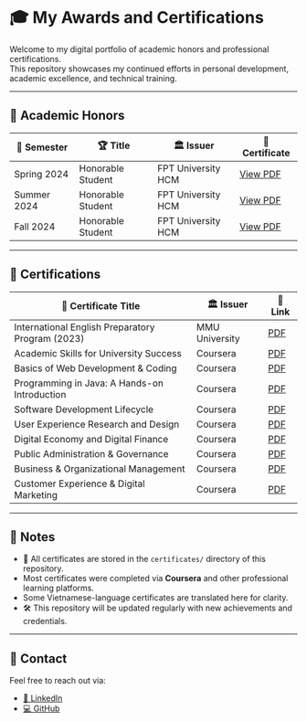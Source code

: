 # 🎓 My Awards and Certifications

Welcome to my digital portfolio of academic honors and professional certifications.  
This repository showcases my continued efforts in personal development, academic excellence, and technical training.

---

## 🏅 Academic Honors

| 📆 Semester    | 🏆 Title             | 🏛️ Issuer            | 📎 Certificate |
|----------------|----------------------|------------------------|----------------|
| Spring 2024    | Honorable Student    | FPT University HCM     | [View PDF](./certificates/2024_Spring_HonorableStudent.pdf) |
| Summer 2024    | Honorable Student    | FPT University HCM     | [View PDF](./certificates/2024_Summer_HonorableStudent.pdf) |
| Fall 2024      | Honorable Student    | FPT University HCM     | [View PDF](./certificates/2024_Fall_HonorableStudent.pdf) |

---

## 📜 Certifications

| 📄 Certificate Title                                      | 🏛️ Issuer         | 📎 Link |
|-----------------------------------------------------------|--------------------|----------|
| International English Preparatory Program (2023)          | MMU University     | [PDF](./certificates/Le_Giang_International_English_Preparatory_Program_2023_certificate.pdf) |
| Academic Skills for University Success                    | Coursera           | [PDF](./certificates/Academic%20Skills%20for%20University%20Success.pdf) |
| Basics of Web Development & Coding                        | Coursera           | [PDF](./certificates/Basics%20of%20Web%20Development%20%26%20Coding.pdf) |
| Programming in Java: A Hands-on Introduction              | Coursera           | [PDF](./certificates/Programming%20in%20Java%20A%20Hands-on%20Introduction.pdf) |
| Software Development Lifecycle                            | Coursera           | [PDF](./certificates/Software%20Development%20Lifecycle.pdf) |
| User Experience Research and Design                       | Coursera           | [PDF](./certificates/User%20Experience%20Research%20and%20Design.pdf) |
| Digital Economy and Digital Finance                       | Coursera           | [PDF](./certificates/Digital_Economy_and_Finance.pdf) |
| Public Administration & Governance                        | Coursera           | [PDF](./certificates/Public_Administration_and_Governance.pdf) |
| Business & Organizational Management                      | Coursera           | [PDF](./certificates/Business_and_Organizational_Management.pdf) |
| Customer Experience & Digital Marketing                   | Coursera           | [PDF](./certificates/Customer_Experience_and_Digital_Marketing.pdf) |


---

## 📌 Notes

- 📁 All certificates are stored in the `certificates/` directory of this repository.  
- Most certificates were completed via **Coursera** and other professional learning platforms.  
- Some Vietnamese-language certificates are translated here for clarity.  
- 🛠️ This repository will be updated regularly with new achievements and credentials.

---

## 🔗 Contact

Feel free to reach out via:  
- [📇 LinkedIn](https://www.linkedin.com/in/giang-lê-129917316)  
- [💻 GitHub](https://github.com/Le-Giang-3003)
